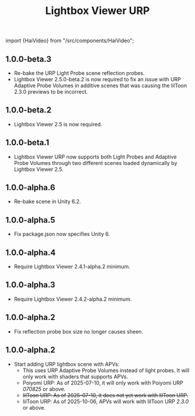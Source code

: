 ﻿---
title: Lightbox Viewer URP
---

import {HaiVideo} from "/src/components/HaiVideo";

## 1.0.0-beta.3

- Re-bake the URP Light Probe scene reflection probes.
- Lightbox Viewer 2.5.0-beta.2 is now required to fix an issue with URP Adaptive Probe Volumes in additive scenes that was causing the lilToon 2.3.0 previews to be incorrect.

## 1.0.0-beta.2

- Lightbox Viewer 2.5 is now required.

## 1.0.0-beta.1

- Lightbox Viewer URP now supports both Light Probes and Adaptive Probe Volumes through two different scenes loaded dynamically
  by Lightbox Viewer 2.5.

## 1.0.0-alpha.6

- Re-bake scene in Unity 6.2.

## 1.0.0-alpha.5

- Fix package.json now specifies Unity 6.

## 1.0.0-alpha.4

- Require Lightbox Viewer 2.4.1-alpha.2 minimum.

## 1.0.0-alpha.3

- Require Lightbox Viewer 2.4.2-alpha.2 minimum.

## 1.0.0-alpha.2

- Fix reflection probe box size no longer causes sheen.

## 1.0.0-alpha.2

- Start adding URP lightbox scene with APVs:
  - This uses URP Adaptive Probe Volumes instead of light probes. It will only work with shaders that supports APVs.
  - Poiyomi URP: As of 2025-07-10, it will only work with Poiyomi URP *070825* or above.
  - ~~lilToon URP: As of 2025-07-10, it does not yet work with lilToon URP.~~
  - lilToon URP: As of 2025-10-06, APVs will work with lilToon URP *2.3.0* or above.

